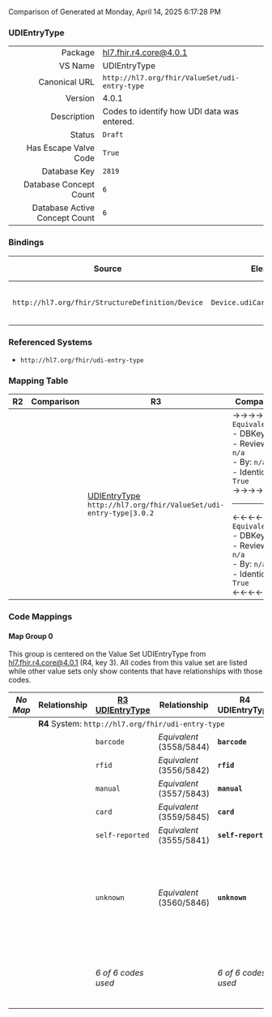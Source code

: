 Comparison of 
Generated at Monday, April 14, 2025 6:17:28 PM

### UDIEntryType

|      |     |
| ---: | --- |
| Package | hl7.fhir.r4.core@4.0.1 |
| VS Name | UDIEntryType |
| Canonical URL | `http://hl7.org/fhir/ValueSet/udi-entry-type` |
| Version | 4.0.1 |
| Description | Codes to identify how UDI data was entered. |
| Status | `Draft` |
| Has Escape Valve Code | `True` |
| Database Key | `2819` |
| Database Concept Count | `6` |
| Database Active Concept Count | `6` |
### Bindings

| Source | Element | Binding | Strength | Element Short |
| ------ | ------- | ------- | -------- | ------------- |
| `http://hl7.org/fhir/StructureDefinition/Device` | `Device.udiCarrier.entryType` | `http://hl7.org/fhir/ValueSet/udi-entry-type\|4.0.1` | `Required` | barcode \| rfid \| manual + |

### Referenced Systems

* `http://hl7.org/fhir/udi-entry-type`
### Mapping Table

| R2 | Comparison | R3 | Comparison | R4 | Comparison | R4B | Comparison | R5
| --- | --- | --- | --- | --- | --- | --- | --- | ---
| | | [UDIEntryType](/docs/R3/ValueSets/UDIEntryType.md)<br/> `http://hl7.org/fhir/ValueSet/udi-entry-type\|3.0.2` | →→→→→→→<br/>`Equivalent`<br/>- DBKey: `391`<br/>- Reviewed: `n/a`<br/>- By: `n/a`<br/>- Identical: `True`<br/>→→→→→→→<hr/>←←←←←←←<br/>`Equivalent`<br/>- DBKey: `614`<br/>- Reviewed: `n/a`<br/>- By: `n/a`<br/>- Identical: `True`<br/>←←←←←←←| [UDIEntryType](/docs/R4/ValueSets/UDIEntryType.md)<br/> `http://hl7.org/fhir/ValueSet/udi-entry-type\|4.0.1` | →→→→→→→<br/>`Equivalent`<br/>- DBKey: `1777`<br/>- Reviewed: `n/a`<br/>- By: `n/a`<br/>- Identical: `False`<br/>→→→→→→→<hr/>←←←←←←←<br/>`Equivalent`<br/>- DBKey: `1778`<br/>- Reviewed: `n/a`<br/>- By: `n/a`<br/>- Identical: `False`<br/>←←←←←←←| [UDIEntryType](/docs/R4B/ValueSets/UDIEntryType.md)<br/> `http://hl7.org/fhir/ValueSet/udi-entry-type\|4.3.0` | →→→→→→→<br/>`SourceIsNarrowerThanTarget`<br/>- DBKey: `854`<br/>- Reviewed: `n/a`<br/>- By: `n/a`<br/>- Identical: `False`<br/>→→→→→→→<hr/>←←←←←←←<br/>`SourceIsBroaderThanTarget`<br/>- DBKey: `1115`<br/>- Reviewed: `n/a`<br/>- By: `n/a`<br/>- Identical: `False`<br/>←←←←←←←| [UDIEntryType](/docs/R5/ValueSets/UDIEntryType.md)<br/> `http://hl7.org/fhir/ValueSet/udi-entry-type\|5.0.0` 

### Code Mappings


#### Map Group 0

This group is centered on the Value Set UDIEntryType from hl7.fhir.r4.core@4.0.1 (R4, key 3).
All codes from this value set are listed while other value sets only show contents that have relationships with those codes.

| *No Map* | Relationship | [R3 UDIEntryType](/docs/R3/ValueSets/UDIEntryType.md)| Relationship | R4 UDIEntryType| Relationship | [R4B UDIEntryType](/docs/R4B/ValueSets/UDIEntryType.md)| Relationship | [R5 UDIEntryType](/docs/R5/ValueSets/UDIEntryType.md)
| --- | --- | --- | --- | --- | --- | --- | --- | ---
| <td colspan="8">**R4** System: `http://hl7.org/fhir/udi-entry-type`
| | | `barcode`| _Equivalent_ <br/>(3558/5844)| **`barcode`**| _Equivalent_ <br/>(18374/18375)| `barcode`| _Equivalent_ <br/>(7955/10258)| `barcode`
| | | `rfid`| _Equivalent_ <br/>(3556/5842)| **`rfid`**| _Equivalent_ <br/>(18376/18377)| `rfid`| _Equivalent_ <br/>(7953/10262)| `rfid`
| | | `manual`| _Equivalent_ <br/>(3557/5843)| **`manual`**| _Equivalent_ <br/>(18378/18379)| `manual`| _Equivalent_ <br/>(7954/10261)| `manual`
| | | `card`| _Equivalent_ <br/>(3559/5845)| **`card`**| _Equivalent_ <br/>(18380/18381)| `card`| _Equivalent_ <br/>(7956/10259)| `card`
| | | `self-reported`| _Equivalent_ <br/>(3555/5841)| **`self-reported`**| _Equivalent_ <br/>(18382/18383)| `self-reported`| _Equivalent_ <br/>(7952/10263)| `self-reported`
| | | `unknown`| _Equivalent_ <br/>(3560/5846)| **`unknown`**| _Equivalent_ <br/>(18384/18385)| `unknown`| →→→→ _SourceIsNarrowerThanTarget_ →→→→ <br/>(7957)<hr/>←←←← _SourceIsBroaderThanTarget_ ←←←← <br/>(10264) | `unknown`
| | | *6 of 6 codes used* | | *6 of 6 codes used* | | *6 of 6 codes used* | | *6 of 7 codes used* <br/>remaining codes:<br/>`electronic-transmission`

